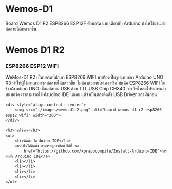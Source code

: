 # Wemos-D1
Board Wemos D1 R2 ESP8266 ESP12F ตัวบอร์ด แบบเดียวกับ Arduino ทำให้ใช้งานง่าย ต่อสายได้สะดวกขึ้น
<h1>Wemos D1 R2</h1>
    <h3>ESP8266 ESP12 WIFI </h3>
    <p>WeMos-D1 R2 เป็นบอร์ดที่นำเอา ESP8266 WIFI มาสร้างเป็นรูปแบบของ Arduino UNO R3
        ทำให้ผู้ใช้งานสามารถต่อสายได้สดวกขึ้น
        ไม่ต้องต่อสายไฟเอง หรือ มันคือ ESP8266 WIFI ในร้างArudino UNO เชื่อมต่อทาง USB ด้วย TTL USB Chip CH340
        การอัพโหลดโปรแกรมลงบนบอร์ด เราสามารถใช้ Arudino IDE ได้เลย แต่จำเป็นต้องติดตั้ง USB Driver ของมันก่อน
    </p>

    <div style="align-content: center">
        <img src="./images/wemosd1r2.png" alt="board wemos d1 r2 esp8266 esp12 wifi" width="200">
    </div>

    <h3>การใช้งาน</h3>
    <ul>
        <li>ติดตั้ง Arduino IDE</li>
        หากยังไม่ได้ติดตั้ง สามารถดูการติดตั้งได้ที่ <a
            href="https://github.com/kprappcompile/Install-Arduino-IDE">การติดตั้ง Arduino IDE</a>
        <li></li>
        <li></li>
        <li></li>
        <li></li>
    </ul>
